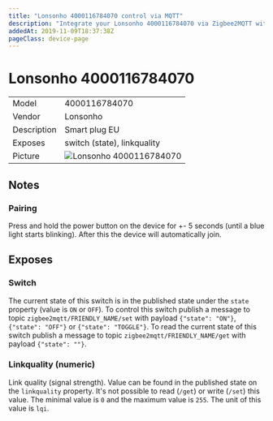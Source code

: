 ```yaml
---
title: "Lonsonho 4000116784070 control via MQTT"
description: "Integrate your Lonsonho 4000116784070 via Zigbee2MQTT with whatever smart home infrastructure you are using without the vendor's bridge or gateway."
addedAt: 2019-11-09T18:37:38Z
pageClass: device-page
---
```


<!-- !!!! -->
<!-- ATTENTION: This file is auto-generated through docgen! -->
<!-- You can only edit the "Notes"-Section between the two comment lines "Notes BEGIN" and "Notes END". -->
<!-- Do not use h1 or h2 heading within "## Notes"-Section. -->
<!-- !!!! -->

# Lonsonho 4000116784070

|     |     |
|-----|-----|
| Model | 4000116784070  |
| Vendor  | Lonsonho  |
| Description | Smart plug EU |
| Exposes | switch (state), linkquality |
| Picture | ![Lonsonho 4000116784070](https://www.zigbee2mqtt.io/images/devices/4000116784070.jpg) |


<!-- Notes BEGIN: You can edit here. Add "## Notes" headline if not already present. -->
## Notes


### Pairing
Press and hold the power button on the device for +- 5 seconds (until a blue light starts blinking).
After this the device will automatically join.
<!-- Notes END: Do not edit below this line -->



## Exposes

### Switch 
The current state of this switch is in the published state under the `state` property (value is `ON` or `OFF`).
To control this switch publish a message to topic `zigbee2mqtt/FRIENDLY_NAME/set` with payload `{"state": "ON"}`, `{"state": "OFF"}` or `{"state": "TOGGLE"}`.
To read the current state of this switch publish a message to topic `zigbee2mqtt/FRIENDLY_NAME/get` with payload `{"state": ""}`.

### Linkquality (numeric)
Link quality (signal strength).
Value can be found in the published state on the `linkquality` property.
It's not possible to read (`/get`) or write (`/set`) this value.
The minimal value is `0` and the maximum value is `255`.
The unit of this value is `lqi`.

